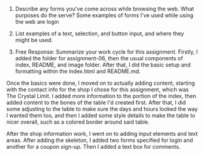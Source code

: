 1. Describe any forms you've come across while browsing the web. What purposes do the serve?
Some examples of forms I've used while using the web are login 

2. List examples of a text, selection, and button input, and where they might be used.

3. Free Response: Summarize your work cycle for this assignment.
Firstly, I added the folder for assignment-06, then the usual components of index, README, and image folder. After that, I did the basic setup and formatting within the index.html and README.md.

Once the basics were done, I moved on to actually adding content, starting with the contact info for the shop I chose for this assignment, which was The Crystal Limit. I added more information to the <head> portion of the index, then added content to the bones of the table I'd created first. After that, I did some adjusting to the table to make sure the days and hours looked the way I wanted them too, and then I added some style details to make the table to nicer overall, such as a colored border around said table.

After the shop information work, I went on to adding input elements and text areas. After adding the skeleton, I added two forms specified for login and another for a coupon sign-up. Then I added a text box for comments.
